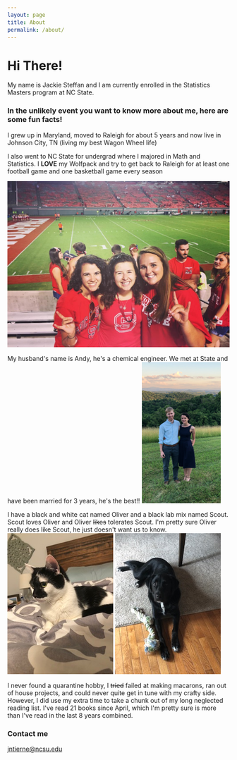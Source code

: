 ```yaml
---
layout: page
title: About
permalink: /about/
---
```


# **Hi There!**

My name is Jackie Steffan and I am currently enrolled in the Statistics Masters program at NC State.

### In the unlikely event you want to know more about me, here are some fun facts!

I grew up in Maryland, moved to Raleigh for about 5 years and now live in Johnson City, TN (living my best Wagon Wheel life)
  
I also went to NC State for undergrad where I majored in Math and Statistics. 
I **LOVE** my Wolfpack and try to get back to Raleigh for at least one football game and one basketball game every season
  
  ![](/images/Football.jpg)
  
My husband's name is Andy, he's a chemical engineer. We met at State and have been married for 3 years, he's the best!!
  ![](/images/Andy.PNG)
  
I have a black and white cat named Oliver and a black lab mix named Scout. Scout loves Oliver and Oliver ~~likes~~ tolerates Scout.  I'm pretty sure Oliver really does like Scout, he just doesn't want us to know.    
![](/images/Oliver.jpg) ![](/images/Scout.JPG)
  
I never found a quarantine hobby, I ~~tried~~ failed at making macarons, ran out of house projects, and could never quite get in tune with my crafty side.  However, I did use my extra time to take a chunk out of my long neglected reading list. I've read 21 books since April, which I'm pretty sure is more than I've read in the last 8 years combined.

### Contact me

[jntierne@ncsu.edu](mailto:jntierne@ncsu.edu)
